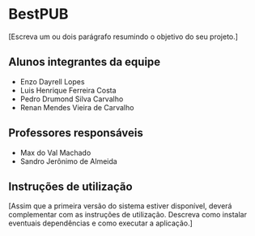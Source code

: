 # BestPUB

[Escreva um ou dois  parágrafo resumindo o objetivo do seu projeto.]

## Alunos integrantes da equipe

* Enzo Dayrell Lopes
* Luis Henrique Ferreira Costa
* Pedro Drumond Silva Carvalho
* Renan Mendes Vieira de Carvalho

## Professores responsáveis

* Max do Val Machado
* Sandro Jerônimo de Almeida

## Instruções de utilização

[Assim que a primeira versão do sistema estiver disponível, deverá complementar com as instruções de utilização. Descreva como instalar eventuais dependências e como executar a aplicação.]
